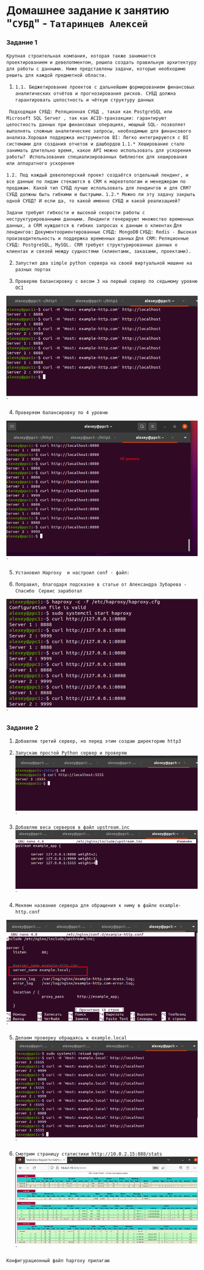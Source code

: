 # Домашнее задание к занятию "`СУБД`" - `Татаринцев Алексей`



### Задание 1

`Крупная строительная компания, которая также занимается проектированием и девелопментом, решила создать правильную архитектуру для работы с данными. Ниже представлены задачи, которые необходимо решить для каждой предметной области.`

1. `1.1. Бюджетирование проектов с дальнейшим формированием финансовых аналитических отчётов и прогнозирования рисков. СУБД должна гарантировать целостность и чёткую структуру данных`

` Подходящая СУБД: Реляционная СУБД , такая как PostgreSQL или Microsoft SQL Server , так как ACID-транзакции: гарантируют целостность данных при финансовых операциях, мощный SQL- позволяет выполнять сложные аналитические запросы, необходимые для финансового анализа.Хорошая поддержка инструментов BI: Легко интегрируются с BI системами для создания отчетов и дашбордов`
`1.1.* Хеширование стало занимать длительно время, какое API можно использовать для ускорения работы?`
` Использование специализированных библиотек для хеширования или аппаратного ускорения` 

`1.2. Под каждый девелоперский проект создаётся отдельный лендинг, и все данные по лидам стекаются в CRM к маркетологам и менеджерам по продажам. Какой тип СУБД лучше использовать для лендингов и для CRM? СУБД должны быть гибкими и быстрыми.`
`1.2.* Можно ли эту задачу закрыть одной СУБД? И если да, то какой именно СУБД и какой реализацией?`

`Задачи требуют гибкости и высокой скорости работы с неструктурированными данными. Лендинги генерируют множество временных данных, а CRM нуждается в гибких запросах к данным о клиентах`
`Для лендингов:`
	`Документоориентированные СУБД: MongoDB`
	`СУБД: Redis - Высокая производительность и поддержка временных данных`
`Для CRM:`
	`Реляционные СУБД: PostgreSQL, MySQL. CRM требует структурированных данных о клиентах и связей между сущностями (клиентами, заказами, проектами).`







2. `Запустил два simple python сервера на своей виртуальной машине на разных портах`



3. `Проверяю балансировку с весом 3 на первый сервер по седьмому уровню OCI`

![3](https://github.com/Foxbeerxxx/Claster-and-load/blob/main/img/img3.png)`

4. `Проверяем балансировку по 4 уровню`

![4](https://github.com/Foxbeerxxx/Claster-and-load/blob/main/img/img4.png)`

5. `Установил Haproxy  и настроил conf - файл:`



5. `Поправил, благодаря подсказке в статье от Александра Зубарева - Спасибо `
`Сервис заработал`

![7](https://github.com/Foxbeerxxx/Claster-and-load/blob/main/img/img7.png)`



### Задание 2



1. `Добавляю третий сервер, но перед этим создаю директорию http3`
2. `Запускаю простой Python сервер и проверяю`
![8](https://github.com/Foxbeerxxx/Claster-and-load/blob/main/img/img8.png)`

3. `Добавляю веса серверов в файл upstream.inc `
![9](https://github.com/Foxbeerxxx/Claster-and-load/blob/main/img/img9.png)`

4. `Меняем название сервера для обращения к ниму в файле example-http.conf`

![12](https://github.com/Foxbeerxxx/Claster-and-load/blob/main/img/img12.png)`

5. `Делаем проверку обращаясь к example.local`
![10](https://github.com/Foxbeerxxx/Claster-and-load/blob/main/img/img10.png)`

6. `Смотрим страницу статистики http://10.0.2.15:888/stats`
![13](https://github.com/Foxbeerxxx/Claster-and-load/blob/main/img/img13.png)`
 
`Конфигурационный файл haproxy прилагаю`



